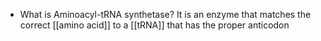 - What is Aminoacyl-tRNA synthetase?
	It is an enzyme that matches the correct [[amino acid]] to a [[tRNA]] that has the proper anticodon